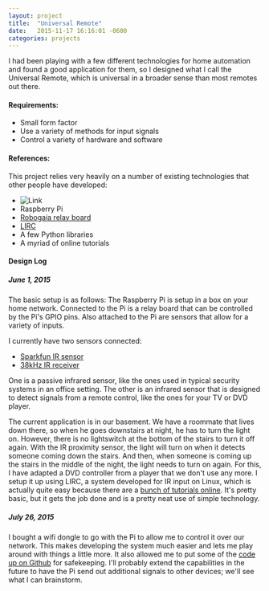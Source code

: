 ```yaml
---
layout: project
title:  "Universal Remote"
date:   2015-11-17 16:16:01 -0600
categories: projects
---
```


I had been playing with a few different technologies for home automation and found a good application for them, so I designed what I call the Universal Remote, which is universal in a broader sense than most remotes out there. 

#### Requirements:

* Small form factor
* Use a variety of methods for input signals
* Control a variety of hardware and software

#### References:
This project relies very heavily on a number of existing technologies that other people have developed:

* ![Link](URL)
* Raspberry Pi
* <a href="http://www.robogaia.com/4-relays-raspberry-pi-plateshield.html">Robogaia relay board</a>
* <a href="http://aron.ws/projects/lirc_rpi/">LIRC</a>
* A few Python libraries
* A myriad of online tutorials

#### Design Log

##### June 1, 2015
The basic setup is as follows: The Raspberry Pi is setup in a box on your home network. Connected to the Pi is a relay board that can be controlled by the Pi's GPIO pins. Also attached to the Pi are sensors that allow for a variety of inputs.

I currently have two sensors connected:

* <a href="https://www.sparkfun.com/products/13285">Sparkfun IR sensor</a>
* <a href="http://www.digikey.com/product-search/EN?mpart=TSOP38238&vendor=751">38kHz IR receiver</a>

One is a passive infrared sensor, like the ones used in typical security systems in an office setting. The other is an infrared sensor that is designed to detect signals from a remote control, like the ones for your TV or DVD player.

The current application is in our basement. We have a roommate that lives down there, so when he goes downstairs at night, he has to turn the light on. However, there is no lightswitch at the bottom of the stairs to turn it off again. With the IR proximity sensor, the light will turn on when it detects someone coming down the stairs. And then, when someone is coming up the stairs in the middle of the night, the light needs to turn on again. For this, I have adapted a DVD controller from a player that we don't use any more. I setup it up using LIRC, a system developed for IR input on Linux, which is actually quite easy because there are a <a href="http://www.instructables.com/id/Add-Infrared-Interface-to-Your-Raspberry-Pi/#step1">bunch of tutorials online</a>. It's pretty basic, but it gets the job done and is a pretty neat use of simple technology.

##### July 26, 2015
I bought a wifi dongle to go with the Pi to allow me to control it over our network. This makes developing the system much easier and lets me play around with things a little more. It also allowed me to put some of the <a href="https://github.com/Angineer/Automation">code up on Github</a> for safekeeping. I'll probably extend the capabilities in the future to have the Pi send out additional signals to other devices; we'll see what I can brainstorm.

